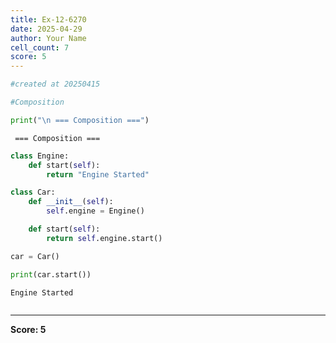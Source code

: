 ```yaml
---
title: Ex-12-6270
date: 2025-04-29
author: Your Name
cell_count: 7
score: 5
---
```


```python
#created at 20250415
```


```python
#Composition
```


```python
print("\n === Composition ===")
```

    
     === Composition ===



```python
class Engine:
    def start(self):
        return "Engine Started"
```


```python
class Car:
    def __init__(self):
        self.engine = Engine()

    def start(self):
        return self.engine.start()
```


```python
car = Car()

print(car.start())
```

    Engine Started



```python

```


---
**Score: 5**